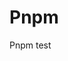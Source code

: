 <!-- This README file is going to be the one displayed on the Grafana.com website for your plugin. Uncomment and replace the content here before publishing.

Remove any remaining comments before publishing as these may be displayed on Grafana.com -->

# Pnpm

Pnpm test

<!-- To help maximize the impact of your README and improve usability for users, we propose the following loose structure:

**BEFORE YOU BEGIN**
- Ensure all links are absolute URLs so that they will work when the README is displayed within Grafana and Grafana.com
- Be inspired ✨
  - [grafana-polystat-panel](https://github.com/grafana/grafana-polystat-panel)
  - [volkovlabs-variable-panel](https://github.com/volkovlabs/volkovlabs-variable-panel)

**ADD SOME BADGES**

Badges convey useful information at a glance for users whether in the Catalog or viewing the source code. You can use the generator on [Shields.io](https://shields.io/badges/dynamic-json-badge) together with the Grafana.com API
to create dynamic badges that update automatically when you publish a new version to the marketplace.

- For the logo field use 'grafana'.
- Examples (label: query)
  - Downloads: $.downloads
  - Catalog Version: $.version
  - Grafana Dependency: $.grafanaDependency
  - Signature Type: $.versionSignatureType

Full example: ![Dynamic JSON Badge](https://img.shields.io/badge/dynamic/json?logo=grafana&query=$.version&url=https://grafana.com/api/plugins/grafana-polystat-panel&label=Marketplace&prefix=v&color=F47A20)

Consider other [badges](https://shields.io/badges) as you feel appropriate for your project.

## Overview / Introduction
Provide one or more paragraphs as an introduction to your plugin to help users understand why they should use it.

Consider including screenshots:
- in [plugin.json](https://grafana.com/developers/plugin-tools/reference-plugin-json#info) include them as relative links.
- in the README ensure they are absolute URLs.

## Requirements
List any requirements or dependencies they may need to run the plugin.

## Getting Started
Provide a quick start on how to configure and use the plugin.

## Documentation
If your project has dedicated documentation available for users, provide links here. For help in following Grafana's style recommendations for technical documentation, refer to our [Writer's Toolkit](https://grafana.com/docs/writers-toolkit/).

## Contributing
Do you want folks to contribute to the plugin or provide feedback through specific means? If so, tell them how!
-->
